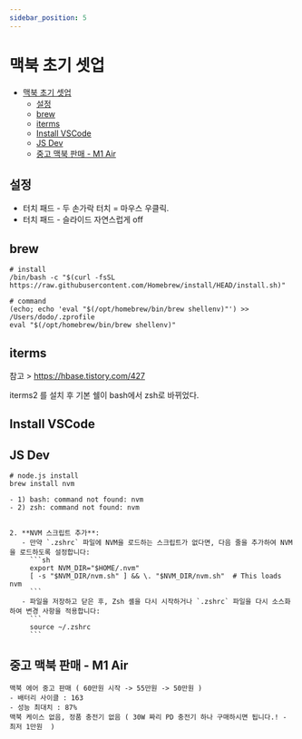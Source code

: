 ```yaml
---
sidebar_position: 5
---
```


# 맥북 초기 셋업  

- [맥북 초기 셋업](#맥북-초기-셋업)
  - [설정](#설정)
  - [brew](#brew)
  - [iterms](#iterms)
  - [Install VSCode](#install-vscode)
  - [JS Dev](#js-dev)
  - [중고 맥북 판매 - M1 Air](#중고-맥북-판매---m1-air)


## 설정  
- 터치 패드 - 두 손가락 터치 = 마우스 우클릭. 
- 터치 패드 - 슬라이드 자연스럽게 off 

## brew

```
# install
/bin/bash -c "$(curl -fsSL https://raw.githubusercontent.com/Homebrew/install/HEAD/install.sh)"

# command
(echo; echo 'eval "$(/opt/homebrew/bin/brew shellenv)"') >> /Users/dodo/.zprofile
eval "$(/opt/homebrew/bin/brew shellenv)"
```

## iterms

참고 > https://hbase.tistory.com/427

iterms2 를 설치 후 기본 쉘이 bash에서 zsh로 바뀌었다.  

## Install VSCode  

## JS Dev 

```
# node.js install 
brew install nvm

- 1) bash: command not found: nvm
- 2) zsh: command not found: nvm


2. **NVM 스크립트 추가**:
   - 만약 `.zshrc` 파일에 NVM을 로드하는 스크립트가 없다면, 다음 줄을 추가하여 NVM을 로드하도록 설정합니다:
     ```sh
     export NVM_DIR="$HOME/.nvm"
     [ -s "$NVM_DIR/nvm.sh" ] && \. "$NVM_DIR/nvm.sh"  # This loads nvm
     ```
   - 파일을 저장하고 닫은 후, Zsh 셸을 다시 시작하거나 `.zshrc` 파일을 다시 소스화하여 변경 사항을 적용합니다:
     ```
     source ~/.zshrc
     ```

```



## 중고 맥북 판매 - M1 Air


```
맥북 에어 중고 판매 ( 60만원 시작 -> 55만원 -> 50만원 ) 
- 배터리 사이클 : 163
- 성능 최대치 : 87%  
맥북 케이스 없음, 정품 충전기 없음 ( 30W 짜리 PD 충전기 하나 구매하시면 됩니다.! - 최저 1만원  )  
```